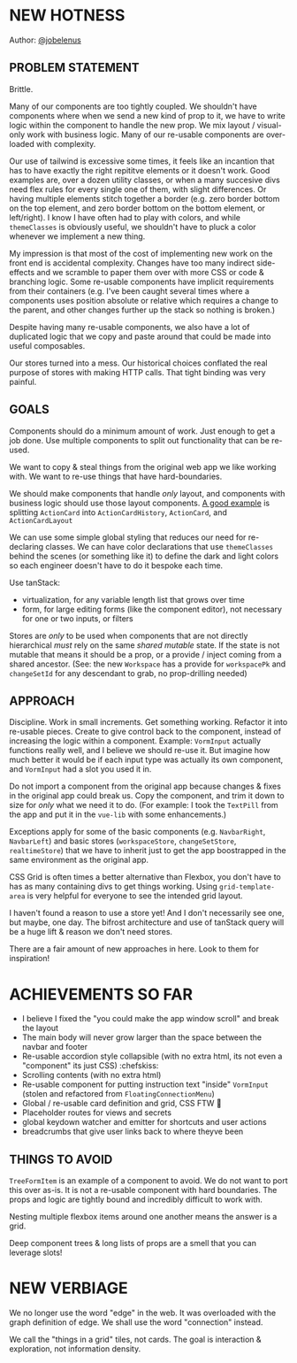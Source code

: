 # NEW HOTNESS

<!-- NOTE(nick): added attribution here -->
Author: [@jobelenus](https://github.com/jobelenus)

## PROBLEM STATEMENT

Brittle.

Many of our components are too tightly coupled. We shouldn't have components where when we send a new kind of prop to it, we have to write logic within the component to handle the new prop. We mix layout / visual-only work with business logic. Many of our re-usable components are over-loaded with complexity.

Our use of tailwind is excessive some times, it feels like an incantion that has to have exactly the right repititve elements or it doesn't work. Good examples are, over a dozen utility classes, or when a many succesive divs need flex rules for every single one of them, with slight differences. Or having multiple elements stitch together a border (e.g. zero border bottom on the top element, and zero border bottom on the bottom element, or left/right). I know I have often had to play with colors, and while `themeClasses` is obviously useful, we shouldn't have to pluck a color whenever we implement a new thing.

My impression is that most of the cost of implementing new work on the front end is accidental complexity. Changes have too many indirect side-effects and we scramble to paper them over with more CSS or code &amp; branching logic. Some re-usable components have implicit requirements from their containers (e.g. I've been caught several times where a components uses position absolute or relative which requires a change to the parent, and other changes further up the stack so nothing is broken.)

Despite having many re-usable components, we also have a lot of duplicated logic that we copy and paste around that could be made into useful composables.

Our stores turned into a mess. Our historical choices conflated the real purpose of stores with making HTTP calls. That tight binding was very painful.

## GOALS

Components should do a minimum amount of work. Just enough to get a job done. Use multiple components to split out functionality that can be re-used.

We want to copy & steal things from the original web app we like working with. We want to re-use things that have hard-boundaries.

We should make components that handle *only* layout, and components with business logic should use those layout components. [A good example](https://github.com/systeminit/si/pull/5862/files#diff-2df1de572e9d0bb6f6f2deb8a7d9464c0b1959d430d1e122dff4015eecb6acb0) is splitting `ActionCard` into `ActionCardHistory`, `ActionCard`, and `ActionCardLayout`

We can use some simple global styling that reduces our need for re-declaring classes. We can have color declarations that use `themeClasses` behind the scenes (or something like it) to define the dark and light colors so each engineer doesn't have to do it bespoke each time.

Use tanStack:
- virtualization, for any variable length list that grows over time
- form, for large editing forms (like the component editor), not necessary for one or two inputs, or filters

Stores are *only* to be used when components that are not directly hierarchical *must* rely on the same *shared mutable* state. If the state is not mutable that means it should be a prop, or a provide / inject coming from a shared ancestor. (See: the new `Workspace` has a provide for `workspacePk` and `changeSetId` for any descendant to grab, no prop-drilling needed)

## APPROACH

Discipline. Work in small increments. Get something working. Refactor it into re-usable pieces. Create to give control back to the component, instead of increasing the logic within a component. Example: `VormInput` actually functions really well, and I believe we should re-use it. But imagine how much better it would be if each input type was actually its own component, and `VormInput` had a slot you used it in.

Do not import a component from the original app because changes & fixes in the original app could break us. Copy the component, and trim it down to size for _only_ what we need it to do. (For example: I took the `TextPill` from the app and put it in the `vue-lib` with some enhancements.)

Exceptions apply for some of the basic components (e.g. `NavbarRight`, `NavbarLeft`) and basic stores (`workspaceStore`, `changeSetStore`, `realtimeStore`) that we have to inherit just to get the app boostrapped in the same environment as the original app.

CSS Grid is often times a better alternative than Flexbox, you don't have to has as many containing divs to get things working. Using `grid-template-area` is very helpful for everyone to see the intended grid layout.

I haven't found a reason to use a store yet! And I don't necessarily see one, but maybe, one day. The bifrost architecture and use of tanStack query will be a huge lift &amp; reason we don't need stores.

There are a fair amount of new approaches in here. Look to them for inspiration!

# ACHIEVEMENTS SO FAR
- I believe I fixed the "you could make the app window scroll" and break the layout
- The main body will never grow larger than the space between the navbar and footer
- Re-usable accordion style collapsible (with no extra html, its not even a "component" its just CSS) :chefskiss:
- Scrolling contents (with no extra html)
- Re-usable component for putting instruction text "inside" `VormInput` (stolen and refactored from `FloatingConnectionMenu`)
- Global / re-usable card definition and grid, CSS FTW :metal:
- Placeholder routes for views and secrets
- global keydown watcher and emitter for shortcuts and user actions
- breadcrumbs that give user links back to where theyve been

## THINGS TO AVOID

`TreeFormItem` is an example of a component to avoid. We do not want to port this over as-is. It is not a re-usable component with hard boundaries.
The props and logic are tightly bound and incredibly difficult to work with.

Nesting multiple flexbox items around one another means the answer is a grid.

Deep component trees & long lists of props are a smell that you can leverage slots!

# NEW VERBIAGE

We no longer use the word "edge" in the web. It was overloaded with the graph definition of edge. We shall use the word "connection" instead.

We call the "things in a grid" tiles, not cards. The goal is interaction & exploration, not information density.
